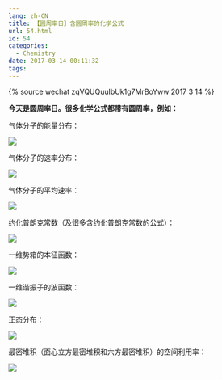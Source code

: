```yaml
---
lang: zh-CN
title: 【圆周率日】含圆周率的化学公式
url: 54.html
id: 54
categories:
  - Chemistry
date: 2017-03-14 00:11:32
tags:
---
```


{% source wechat zqVQUQuuIbUk1g7MrBoYww 2017 3 14 %}

**今天是圆周率日。很多化学公式都带有圆周率，例如：**
<!--more-->

气体分子的能量分布：

[![](https://api.njzjz.win/1JUZMaCBlaogEd-g8AL-HrPDRzodwdj5i)](https://api.njzjz.win/1JUZMaCBlaogEd-g8AL-HrPDRzodwdj5i)

气体分子的速率分布：

[![](https://api.njzjz.win/1b98q8gZN9YNjQjgY42NITbTSKxmEjnYG)](https://api.njzjz.win/1b98q8gZN9YNjQjgY42NITbTSKxmEjnYG)

气体分子的平均速率：

[![](https://api.njzjz.win/1tZj0kVS7LJLSnRpHexUzDXwkz_MarqFK)](https://api.njzjz.win/1tZj0kVS7LJLSnRpHexUzDXwkz_MarqFK)

约化普朗克常数（及很多含约化普朗克常数的公式）：

[![](https://api.njzjz.win/1DrG3cRbOlTWQNyrzy7tAcAF_8mNgNFXx)](https://api.njzjz.win/1DrG3cRbOlTWQNyrzy7tAcAF_8mNgNFXx)

一维势箱的本征函数：

[![](https://api.njzjz.win/1jgVqdgWhSb0wP5L7J0iWe2s8S3L30RNt)](https://api.njzjz.win/1jgVqdgWhSb0wP5L7J0iWe2s8S3L30RNt)

一维谐振子的波函数：

[![](https://api.njzjz.win/1aSvqgfT16Z9I_ocMei4FRsameMXPaClX)](https://api.njzjz.win/1aSvqgfT16Z9I_ocMei4FRsameMXPaClX)

正态分布：

[![](https://api.njzjz.win/12FWXdBUg3zj5_IhjZXaBt5MYO1ZLOD32)](https://api.njzjz.win/12FWXdBUg3zj5_IhjZXaBt5MYO1ZLOD32)

最密堆积（面心立方最密堆积和六方最密堆积）的空间利用率：

[![](https://api.njzjz.win/1Bqfnb5ZYHpDsTx3RdZn3iJX-i8MTopJE)](https://api.njzjz.win/1Bqfnb5ZYHpDsTx3RdZn3iJX-i8MTopJE)
